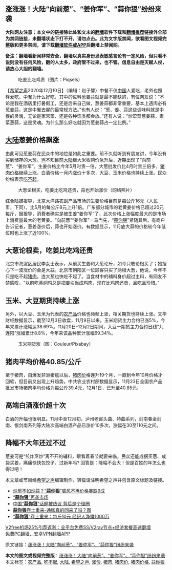  <h2>涨涨涨！大陆“向前葱”、“姜你军”、“蒜你狠”纷纷来袭</h2> <p class="notice"><b>大陆网友注意：本文中的链接除此处和文末的<a href="https://github.com/bannedbook/fanqiang" >翻墙</a>软件下载和<a href="https://github.com/killgcd/justmysocks/blob/master/README.md">翻墙推荐</a>链接外全部为禁网链接，未翻墙状态下打不开，请勿点击。此为文字版禁闻，欲看图文视频完整版和更多禁闻，请下载<a href="https://github.com/bannedbook/fanqiang">翻墙软件或APP</a>后翻墙上禁闻网。</p><p>备注：翻墙看新闻非常安全，翻墙以真实身份发表敏感言论有一定风险，但只看不说则没有任何风险，翻的人太多，政府管不过来，也不管。信息自由是天赋人权，请放心大胆的翻墙。</b></p>  <div class="entry"> <figure><figcaption>吃姜比吃鸡贵（图片：Piqsels）</figcaption></figure> <p>【<span class='wp_keywordlink_affiliate'><a href="https://www.soundofhope.org" title="希望之声" target="_blank">希望之声</a></span>2020年12月10日】（编辑：赵子馨）中餐不仅<span class='wp_keywordlink_affiliate'><a href="https://www.bannedbook.org/" title="中国" target="_blank">中国</a></span>人爱吃，老外也照样爱吃，中餐为什么好吃，其中的佐料葱姜蒜就是最不能缺的，有位网友说：“不论是我在酒店里打暑假工，还是后来自己做，葱姜蒜都非常重要，基本上遇肉必有葱姜蒜，这是中餐去腥的最常规方法。”也有人说：“葱、姜、蒜这些调味料就是中餐的灵魂，无论是家常菜、还是各种馅类都会放。”还有人说：“炒荤菜葱姜蒜，素菜葱蒜，这是灵魂。为什么那么好吃就因为葱姜蒜占一定比例。”</p> <h2><strong><span class='wp_keywordlink_affiliate'><a href="https://www.bannedbook.org/" title="大陆" target="_blank">大陆</a></span>葱姜价格飙涨</strong></h2> <p>由此可见葱姜蒜在民众中的地位是如此之重要。前不久就听到有朋友讲，今年没有买到储存的大葱。岂不知目前<a href="https://www.bannedbook.org/bnews/tag/%e5%a4%a7%e9%99%86/" class="st_tag internal_tag" rel="tag" title="标签 大陆 下的日志">大陆</a>继大米收购价急升后，近期出现了“向前葱”、“姜你军”。生姜价格比今年5月时贵一倍，大葱批发价比4月时贵三倍多，<a href="https://www.bannedbook.org/bnews/tag/%E7%8C%AA%E8%82%89%E4%BB%B7%E6%A0%BC/" class="st_tag internal_tag" rel="tag" title="标签 猪肉价格 下的日志">猪肉价格</a>继续上涨，白酒价格一月内<a href="https://www.bannedbook.org/bnews/tag/%E6%B6%A8%E4%BB%B7/" class="st_tag internal_tag" rel="tag" title="标签 涨价 下的日志">涨价</a>十多次，大豆、玉米价格也持续上涨。民众纷纷表示<a href="https://www.bannedbook.org/bnews/tag/%E5%90%83%E4%B8%8D%E8%B5%B7/" class="st_tag internal_tag" rel="tag" title="标签 吃不起 下的日志">吃不起</a>。</p>  <figure><figcaption>大葱论根买，吃姜比吃鸡还贵，蒜也开始涨价（网络照片）</figcaption></figure> <p>综合陆媒报导，北京大洋路农副产品市场的生姜价格目前是每公斤16元（人民币，下同），比5月的每公斤8元上升1倍。广东部分城市的老黄姜价格已超过20元每斤，据报导，消费者确实是被生姜“姜你军”了，此次价格上涨幅度最大的是市场上消费量最大的老黄姜。“向前葱”“姜你军”一马当先，“<a href="https://www.bannedbook.org/bnews/tag/%E8%92%9C%E4%BD%A0%E7%8B%A0/" class="st_tag internal_tag" rel="tag" title="标签 蒜你狠 下的日志">蒜你狠</a>”紧随其后。有商户告诉记者，葱姜涨价后，蒜也开始涨价。有数据显示，11月底大蒜的价格较今年低位时也上涨了近100%。</p> <h2><strong>大葱论根卖，吃姜比吃鸡还贵</strong></h2> <p>北京市海淀区居民李女士表示，从前买生姜和大葱论斤，如今只敢论根买了；她担心下一波涨价的会是大蒜。北京市朝阳区一位顾客只买了两根大葱，他说，今年不只是吃不起<a href="https://www.bannedbook.org/bnews/tag/%E7%8C%AA%E8%82%89/" class="st_tag internal_tag" rel="tag" title="标签 猪肉 下的日志">猪肉</a>，连大葱也快吃不起了。当食材中的辅料身价超过主料，有网友不禁感叹，“以前吃黄焖鸡总是把姜块当成鸡肉，现在比鸡肉还贵，且吃且珍惜。”</p>  <h2><strong>玉米、大豆期货持续上涨</strong></h2> <p>另外，以大豆、玉米为代表的<a href="https://www.bannedbook.org/bnews/tag/%E5%86%9C%E4%BA%A7%E5%93%81/" class="st_tag internal_tag" rel="tag" title="标签 农产品 下的日志">农产品</a>价格也频频上涨，相关期货也持续上涨。文华财经数据显示，截至12月3日收盘，11月9日以来，玉米期货主力合约已涨5%，今年来累计涨幅达38.69%。11月20日-12月2日期间，大豆一期货主力合约日线“九连阳”涨幅累计8.8%，今年来该品种累计涨幅69.34%。</p> <figure><figcaption>玉米期货涨（图：Couleur/Pixabay）</figcaption></figure> <h2><strong>猪肉平均价格40.85/公斤</strong></h2> <p>至于猪肉，自爆发非洲猪瘟以后，<a href="https://www.bannedbook.org/bnews/tag/%E7%8C%AA%E8%82%89%E4%BB%B7/" class="st_tag internal_tag" rel="tag" title="标签 猪肉价 下的日志">猪肉价</a>格连升19个月，一直到今年10月价格才回软，但目前又出现上升趋势。中共农业农村部数据显示，11月23日全国农产品批发市场猪肉平均价格为每公斤39.4元，12月1日，已升至40.85元。</p>  <h2><strong>高端白酒涨价超十次</strong></h2> <p>白酒的升幅也很明显。11月中至12月初，泸州老窖头曲、特曲系列，剑南春金剑南、银剑南系列等大陆次高端白酒产品已涨价10多次，涨幅在30至110元之间。</p> <h2><strong>降幅不大年还过不过</strong></h2> <p>葱姜可是“煎炸烹炒”离不开的辅料，眼看着春节就要来临，民众还能成捆买葱、成袋买姜，痛痛快快包饺子、过新年吗? 回答是：降幅不会大！但是百姓的年怎么也得过吧！</p>  <p>本文章或节目经<a href="https://www.bannedbook.org/bnews/tag/%e5%b8%8c%e6%9c%9b%e4%b9%8b%e5%a3%b0/" class="st_tag internal_tag" rel="tag" title="标签 希望之声 下的日志">希望之声</a>编辑制作，转载请注明希望之声并包含原文标题及链接。</p> <ul class='op-related-articles' title='相关阅读'> <li><a href='https://www.bannedbook.org/bnews/finance/20180430/935452.html' target='_blank'>炒房不如炒蒜？“<b>蒜你狠</b>”威风不再价格暴跌9成</a></li> <li><a href='https://www.bannedbook.org/bnews/finance/20161103/703052.html' target='_blank'>“<b>蒜你狠</b>”再袭市场</a></li> <li><a href='https://www.bannedbook.org/bnews/finance/20161109/611243.html' target='_blank'>中国“<b>蒜你狠</b>”话题被热议 背后是个怪圈</a></li> <li><a href='https://www.bannedbook.org/bnews/finance/20161102/608341.html' target='_blank'><b>蒜你狠</b>卷土重来-通胀真的回来了吗？图</a></li> <li><a href='https://www.bannedbook.org/bnews/cnnews/aboluonews/20160509/531906.html' target='_blank'>“<b>蒜你狠</b>”卷土重来：每斤10元 经纪人净赚1000万</a></li> </ul> <p class="texttj"> <a href="https://github.com/bannedbook/fanqiang/wiki/V2ray%E6%9C%BA%E5%9C%BA" target="_blank">V2free机场25%引荐返利：全平台免费SS/V2ray节点+经济套餐高速翻墙</a><br/> <a href="https://github.com/bannedbook/fanqiang/wiki/%E7%A6%81%E9%97%BB%E7%BD%91%E5%AE%89%E5%8D%93%E7%BF%BB%E5%A2%99%E6%96%B0%E9%97%BBAPP" target="_blank">免费PC翻墙、安卓VPN翻墙APP</a></p><p>原文链接：<a class="src_link"  href="https://www.soundofhope.org/post/452182" target="_blank">涨涨涨！大陆“向前葱”、“姜你军”、“蒜你狠”纷纷来袭</a></p><a name='sharetosocial'></a>       <div><b>本文的图文或视频完整版</b>：<a href='https://www.bannedbook.org/bnews/comments/20201211/1445530.html'>涨涨涨！大陆“向前葱”、“姜你军”、“蒜你狠”纷纷来袭</a></div>  </div><!--END ENTRY--> <div class="postfooter"> <div>本文标签：<a href="https://www.bannedbook.org/bnews/tag/%E5%86%9C%E4%BA%A7%E5%93%81/" rel="tag">农产品</a>, <a href="https://www.bannedbook.org/bnews/tag/%E5%90%83%E4%B8%8D%E8%B5%B7/" rel="tag">吃不起</a>, <a href="https://www.bannedbook.org/bnews/tag/%e5%a4%a7%e9%99%86/" rel="tag">大陆</a>, <a href="https://www.bannedbook.org/bnews/tag/%e5%b8%8c%e6%9c%9b%e4%b9%8b%e5%a3%b0/" rel="tag">希望之声</a>, <a href="https://www.bannedbook.org/bnews/tag/%E6%B6%A8%E4%BB%B7/" rel="tag">涨价</a>, <a href="https://www.bannedbook.org/bnews/tag/%E7%8C%AA%E8%82%89/" rel="tag">猪肉</a>, <a href="https://www.bannedbook.org/bnews/tag/%E7%8C%AA%E8%82%89%E4%BB%B7/" rel="tag">猪肉价</a>, <a href="https://www.bannedbook.org/bnews/tag/%E7%8C%AA%E8%82%89%E4%BB%B7%E6%A0%BC/" rel="tag">猪肉价格</a>, <a href="https://www.bannedbook.org/bnews/tag/%E8%92%9C%E4%BD%A0%E7%8B%A0/" rel="tag">蒜你狠</a></div>  </div><!--END POSTFOOTER--> 